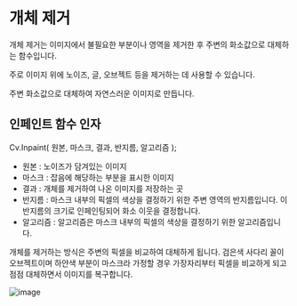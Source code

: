 # 개체 제거
개체 제거는 이미지에서 불필요한 부분이나 영역을 제거한 후 주변의 화소값으로 대체하는 함수입니다.

주로 이미지 위에 노이즈, 글, 오브젝트 등을 제거하는 데 사용할 수 있습니다.

주변 화소값으로 대체하여 자연스러운 이미지로 만듭니다.

## 인페인트 함수 인자
Cv.Inpaint( 원본, 마스크, 결과, 반지름, 알고리즘 );

- 원본 : 노이즈가 담겨있는 이미지
- 마스크 : 잡음에 해당하는 부분을 표시한 이미지
- 결과 : 개체를 제거하여 나온 이미지를 저장하는 곳
- 반지름 : 마스크 내부의 픽셀의 색상을 결정하기 위한 주변 영역의 반지름입니다. 이 반지름의 크기로 인페인팅되어 화소 이웃을 결정합니다.
- 알고리즘 : 알고리즘은 마스크 내부의 픽셀의 색상을 결정하기 위한 알고리즘입니다. 

개체를 제거하는 방식은 주변의 픽셀을 비교하여 대체하게 됩니다. 검은색 사다리 꼴이 오브젝트이며 하얀색 부분이 마스크라 가정할 경우 가장자리부터 픽셀을 비교하게 되고 점점 대체하면서 이미지를 복구합니다.

![image](https://github.com/user-attachments/assets/08809f11-cb52-4306-b3c6-16908498599b)
